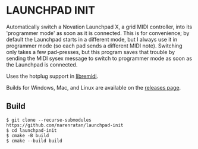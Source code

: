 LAUNCHPAD INIT
==============
Automatically switch a Novation Launchpad X, a grid MIDI controller, into its
'programmer mode' as soon as it is connected. This is for convenience; by
default the Launchpad starts in a different mode, but I always use it in
programmer mode (so each pad sends a different MIDI note). Switching only takes
a few pad-presses, but this program saves that trouble by sending the MIDI
sysex message to switch to programmer mode as soon as the Launchpad is
connected.

Uses the hotplug support in
[libremidi](https://github.com/celtera/libremidi?tab=readme-ov-file).

Builds for Windows, Mac, and Linux are available on the [releases
page](https://github.com/narenratan/launchpad-init/releases).

Build
-----
```console
$ git clone --recurse-submodules https://github.com/narenratan/launchpad-init
$ cd launchpad-init
$ cmake -B build
$ cmake --build build
```
